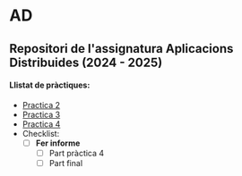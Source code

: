 # AD
## Repositori de l'assignatura Aplicacions Distribuides **(2024 - 2025)**
#### Llistat de pràctiques:
* [Practica 2](https://github.com/AdriMM26/AD/tree/main/practica2)
* [Practica 3](https://github.com/AdriMM26/AD/tree/main/practica3)
* [Practica 4](https://github.com/AdriMM26/AD/tree/main/practica4)
* Checklist:
  * [ ] **Fer informe**
    * [ ] Part pràctica 4
    * [ ] Part final
